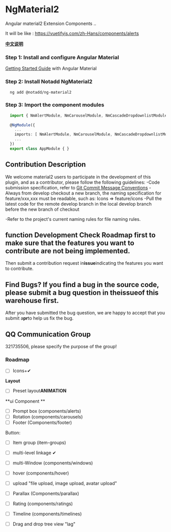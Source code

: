 # NgMaterial2

Angular material2 Extension Components ..


It will be like : https://vuetifyjs.com/zh-Hans/components/alerts

**[中文说明](README_zh.md)**

### Step 1: Install and configure Angular Material
  [Getting Started Guide](https://material.angular.io/guide/getting-started) with Angular Material
### Step 2: Install Notadd NgMaterial2
```shell
  ng add @notadd/ng-material2
```

### Step 3: Import the component modules
```TypeScript
  import { NmAlertModule, NmCarouselModule, NmCascadeDropdownlistModule } from '@notadd/ng-material2';
  
  @NgModule({
    ...
    imports: [ NmAlertModule, NmCarouselModule, NmCascadeDropdownlistModule ],
    ...
  })
  export class AppModule { }
```

## Contribution Description

We welcome material2 users to participate in the development of this plugin, and as a contributor, please follow the following guidelines: -Code submission specification, refer to [Git Commit Message Conventions](https://docs.google.com/document/d/1QrDFcIiPjSLDn3EL15IJygNPiHORgU1_OOAqWjiDU5Y/edit#)
-Always from develop checkout a new branch, the naming specification for feature/xxx,xxx must be readable, such as: Icons => feature/icons
-Pull the latest code for the remote develop branch in the local develop branch before the new branch of checkout

-Refer to the project's current naming rules for file naming rules.

## function Development Check Roadmap first to make sure that the features you want to contribute are not being implemented.

Then submit a contribution request in**issue**indicating the features you want to contribute.

## Find Bugs? If you find a bug in the source code, please submit a bug question in the**issue**of this warehouse first.

After you have submitted the bug question, we are happy to accept that you submit a**pr**to help us fix the bug.

## QQ Communication Group

321735506, please specify the purpose of the group!

### Roadmap

- [ ] Icons+✔

**Layout**

- [ ] Preset layout**ANIMATION**

**ui Component **

- [ ] Prompt box (components/alerts)
- [ ] Rotation (components/carousels)
- [ ] Footer (Components/footer)

Button:

- [ ] Item group (item-groups)
- [ ] multi-level linkage ✔
- [ ] multi-Window (components/windows)
- [ ] hover (components/hover)
- [ ] upload "file upload, image upload, avatar upload"
- [ ] Parallax (Components/parallax)
- [ ] Rating (components/ratings)
- [ ] Timeline (components/timelines)
- [ ] Drag and drop tree view "lag"

